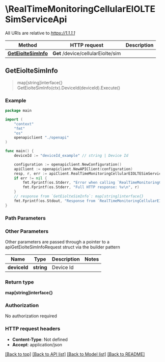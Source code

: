 # \RealTimeMonitoringCellularEIOLTESimServiceApi

All URIs are relative to *https://1.1.1.1*

Method | HTTP request | Description
------------- | ------------- | -------------
[**GetEiolteSimInfo**](RealTimeMonitoringCellularEIOLTESimServiceApi.md#GetEiolteSimInfo) | **Get** /device/cellularEiolte/sim | 



## GetEiolteSimInfo

> map[string]interface{} GetEiolteSimInfo(ctx).DeviceId(deviceId).Execute()





### Example

```go
package main

import (
    "context"
    "fmt"
    "os"
    openapiclient "./openapi"
)

func main() {
    deviceId := "deviceId_example" // string | Device Id

    configuration := openapiclient.NewConfiguration()
    apiClient := openapiclient.NewAPIClient(configuration)
    resp, r, err := apiClient.RealTimeMonitoringCellularEIOLTESimServiceApi.GetEiolteSimInfo(context.Background()).DeviceId(deviceId).Execute()
    if err != nil {
        fmt.Fprintf(os.Stderr, "Error when calling `RealTimeMonitoringCellularEIOLTESimServiceApi.GetEiolteSimInfo``: %v\n", err)
        fmt.Fprintf(os.Stderr, "Full HTTP response: %v\n", r)
    }
    // response from `GetEiolteSimInfo`: map[string]interface{}
    fmt.Fprintf(os.Stdout, "Response from `RealTimeMonitoringCellularEIOLTESimServiceApi.GetEiolteSimInfo`: %v\n", resp)
}
```

### Path Parameters



### Other Parameters

Other parameters are passed through a pointer to a apiGetEiolteSimInfoRequest struct via the builder pattern


Name | Type | Description  | Notes
------------- | ------------- | ------------- | -------------
 **deviceId** | **string** | Device Id | 

### Return type

**map[string]interface{}**

### Authorization

No authorization required

### HTTP request headers

- **Content-Type**: Not defined
- **Accept**: application/json

[[Back to top]](#) [[Back to API list]](../README.md#documentation-for-api-endpoints)
[[Back to Model list]](../README.md#documentation-for-models)
[[Back to README]](../README.md)

